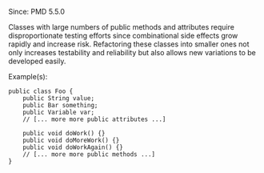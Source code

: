 Since: PMD 5.5.0

Classes with large numbers of public methods and attributes require disproportionate testing efforts
since combinational side effects grow rapidly and increase risk. Refactoring these classes into
smaller ones not only increases testability and reliability but also allows new variations to be
developed easily.

Example(s):
```
public class Foo {
	public String value;
	public Bar something;
	public Variable var;
	// [... more more public attributes ...]
	
	public void doWork() {}
	public void doMoreWork() {}
	public void doWorkAgain() {}
	// [... more more public methods ...]
}
```
